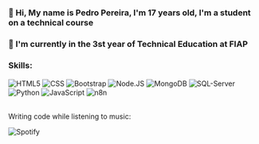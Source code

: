 ### 👋 Hi, My name is Pedro Pereira, I'm 17 years old, I'm a student on a technical course
### 👀 I'm currently in the 3st year of Technical Education at FIAP

### Skills: 
<div style="display: inline_block">
    <img align="center" alt="HTML5" src="https://img.shields.io/badge/HTML5-E34F26?style=for-the-badge&logo=html5&logoColor=white"/>
    <img align="center" alt="CSS" src="https://img.shields.io/badge/CSS3-1572B6?style=for-the-badge&logo=css3&logoColor=white"/>
    <img align="center" alt="Bootstrap" src="https://img.shields.io/badge/Bootstrap-563D7C?style=for-the-badge&logo=bootstrap&logoColor=white"/>
    <img align="center" alt="Node.JS" src="https://img.shields.io/badge/Node.js-43853D?style=for-the-badge&logo=node.js&logoColor=white"/>
    <img align="center" alt="MongoDB" src="https://img.shields.io/badge/MongoDB-4EA94B?style=for-the-badge&logo=mongodb&logoColor=white"/>
    <img align="center" alt="SQL-Server" src="https://img.shields.io/badge/Microsoft%20SQL%20Server-CC2927?style=for-the-badge&logo=microsoft%20sql%20server&logoColor=white"/>
    <img align="center" alt="Python" src="https://img.shields.io/badge/Python-007ec6?style=for-the-badge&logo=python&logoColor=ffd43b"/>
    <img align="center" alt="JavaScript" src="https://img.shields.io/badge/javascript-f7df1e?style=for-the-badge&logo=javascript&logoColor=white"/>
    <img align="center" alt="n8n" src="https://img.shields.io/badge/n8n-A6D63A?style=for-the-badge&logo=n8n&logoColor=white"/>
</div></br>

<div style="display: inline_block">
    <p>Writing code while listening to music: </p>
    <img align="center" alt="Spotify" src="https://img.shields.io/badge/Spotify-1ED760?style=for-the-badge&logo=spotify&logoColor=white"/>
</div></br>
